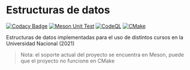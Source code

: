 # Estructuras de datos

[![Codacy Badge](https://api.codacy.com/project/badge/Grade/ce58a51b00194704a4dee084f176668f)](https://app.codacy.com/gh/UNA-OUROBOROS/datospp?utm_source=github.com&utm_medium=referral&utm_content=UNA-OUROBOROS/datospp&utm_campaign=Badge_Grade_Settings)
[![Meson Unit Test](https://github.com/UNA-OUROBOROS/datospp/actions/workflows/meson.yml/badge.svg)](https://github.com/UNA-OUROBOROS/datospp/actions/workflows/meson.yml)
[![CodeQL](https://github.com/UNA-OUROBOROS/datospp/actions/workflows/codeql-analysis.yml/badge.svg)](https://github.com/UNA-OUROBOROS/datospp/actions/workflows/codeql-analysis.yml)
[![CMake](https://github.com/UNA-OUROBOROS/datospp/actions/workflows/cmake.yml/badge.svg)](https://github.com/UNA-OUROBOROS/datospp/actions/workflows/cmake.yml)

Estructuras de datos implementadas para el uso de distintos cursos en la Universidad Nacional (2021)
> Nota: el soporte actual del proyecto se encuentra en Meson, puede que el proyecto no funcione en CMake
